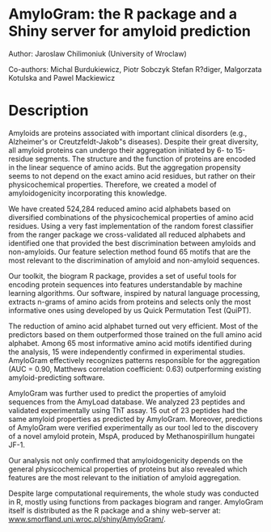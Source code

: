# AmyloGram: the R package and a Shiny server for amyloid prediction

Author: Jaroslaw Chilimoniuk (University of Wroclaw)

Co-authors: Michal Burdukiewicz, Piotr Sobczyk Stefan R?diger, Malgorzata Kotulska and Pawel Mackiewicz

# Description

Amyloids are proteins associated with important clinical disorders (e.g., Alzheimer's or Creutzfeldt-Jakob"s diseases). Despite their great diversity, all amyloid proteins can undergo their aggregation initiated by 6- to 15-residue segments. The structure and the function of proteins are encoded in the linear sequence of amino acids. But the aggregation propensity seems to not depend on the exact amino acid residues, but rather on their physicochemical properties. Therefore, we created a model of amyloidogenicity incorporating this knowledge.

We have created 524,284 reduced amino acid alphabets based on diversified combinations of the physicochemical properties of amino acid residues. Using a very fast implementation of the random forest classifier from the ranger package we cross-validated all reduced alphabets and identified one that provided the best discrimination between amyloids and non-amyloids. Our feature selection method found 65 motifs that are the most relevant to the discrimination of amyloid and non-amyloid sequences.

Our toolkit, the biogram R package, provides a set of useful tools for encoding protein sequences into features understandable by machine learning algorithms. Our software, inspired by natural language processing, extracts n-grams of amino acids from proteins and selects only the most informative ones using developed by us Quick Permutation Test (QuiPT).

The reduction of amino acid alphabet turned out very efficient. Most of the predictors based on them outperformed those trained on the full amino acid alphabet. Among 65 most informative amino acid motifs identified during the analysis, 15 were independently confirmed in experimental studies. AmyloGram effectively recognizes patterns responsible for the aggregation (AUC = 0.90, Matthews correlation coefficient: 0.63) outperforming existing amyloid-predicting software. 

AmyloGram was further used to predict the properties of amyloid sequences from the AmyLoad database. We analyzed 23 peptides and validated experimentally using ThT assay. 15 out of 23 peptides had the same amyloid properties as predicted by AmyloGram. Moreover, predictions of AmyloGram were verified experimentally as our tool led to the discovery of a novel amyloid protein, MspA, produced by Methanospirillum hungatei JF-1.

Our analysis not only confirmed that amyloidogenicity depends on the general physicochemical properties of proteins but also revealed which features are the most relevant to the initiation of amyloid aggregation. 

Despite large computational requirements, the whole study was conducted in R, mostly using functions from packages biogram and ranger. AmyloGram itself is distributed as the R package and a shiny web-server at: www.smorfland.uni.wroc.pl/shiny/AmyloGram/. 

